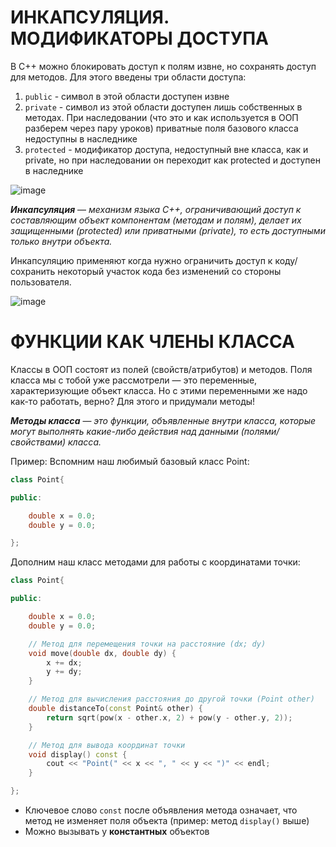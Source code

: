 # ИНКАПСУЛЯЦИЯ. МОДИФИКАТОРЫ ДОСТУПА

В C++ можно блокировать доступ к полям извне, но сохранять доступ для методов. Для этого введены три области доступа:

1. `public` - символ в этой области доступен извне
2. `private` - символ из этой области доступен лишь собственных в методах. При наследовании (что это и как используется в ООП разберем через пару уроков) приватные поля базового класса недоступны в наследнике
3. `protected` - модификатор доступа, недоступный вне класса, как и private, но при наследовании он переходит как protected и доступен в наследнике

![image](https://github.com/user-attachments/assets/0417c38b-5d96-4d70-84cf-9ff26102d8f8)

**_Инкапсуляция_** — _механизм языка C++, ограничивающий доступ к составляющим объект компонентам (методам и полям), делает их защищенными (protected) или приватными (private), то есть доступными только внутри объекта._

Инкапсуляцию применяют когда нужно ограничить доступ к коду/сохранить некоторый участок кода без изменений со стороны пользователя.

![image](https://github.com/user-attachments/assets/108a4486-d36b-4cf5-baf4-dcf8ab7e630c)

# ФУНКЦИИ КАК ЧЛЕНЫ КЛАССА
Классы в ООП состоят из полей (свойств/атрибутов) и методов. Поля класса мы с тобой уже рассмотрели — это переменные, характеризующие объект класса. Но с этими переменными же надо как-то работать, верно?
Для этого и придумали методы!

**_Методы класса_** — _это функции, объявленные внутри класса, которые могут выполнять какие-либо действия над данными (полями/свойствами) класса._

Пример:
Вспомним наш любимый базовый класс Point:
```cpp
class Point{

public:

    double x = 0.0;
    double y = 0.0;

};
```
Дополним наш класс методами для работы с координатами точки:
```cpp
class Point{

public:

    double x = 0.0;
    double y = 0.0;

    // Метод для перемещения точки на расстояние (dx; dy)
    void move(double dx, double dy) {
        x += dx;
        y += dy;
    }

    // Метод для вычисления расстояния до другой точки (Point other)
    double distanceTo(const Point& other) {
        return sqrt(pow(x - other.x, 2) + pow(y - other.y, 2));
    }

    // Метод для вывода координат точки
    void display() const {
        cout << "Point(" << x << ", " << y << ")" << endl;
    }

};
```
- Ключевое слово `const` после объявления метода означает, что метод не изменяет поля объекта (пример: метод `display()` выше)
- Можно вызывать у __константных__ объектов
